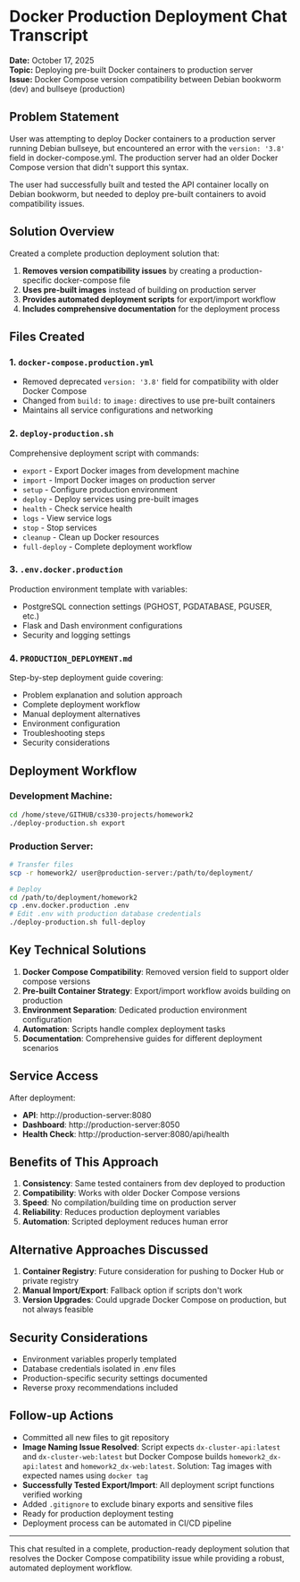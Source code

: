 # Docker Production Deployment Chat Transcript

**Date:** October 17, 2025  
**Topic:** Deploying pre-built Docker containers to production server  
**Issue:** Docker Compose version compatibility between Debian bookworm (dev) and bullseye (production)

## Problem Statement

User was attempting to deploy Docker containers to a production server running Debian bullseye, but encountered an error with the `version: '3.8'` field in docker-compose.yml. The production server had an older Docker Compose version that didn't support this syntax.

The user had successfully built and tested the API container locally on Debian bookworm, but needed to deploy pre-built containers to avoid compatibility issues.

## Solution Overview

Created a complete production deployment solution that:

1. **Removes version compatibility issues** by creating a production-specific docker-compose file
2. **Uses pre-built images** instead of building on production server
3. **Provides automated deployment scripts** for export/import workflow
4. **Includes comprehensive documentation** for the deployment process

## Files Created

### 1. `docker-compose.production.yml`
- Removed deprecated `version: '3.8'` field for compatibility with older Docker Compose
- Changed from `build:` to `image:` directives to use pre-built containers
- Maintains all service configurations and networking

### 2. `deploy-production.sh`
Comprehensive deployment script with commands:
- `export` - Export Docker images from development machine
- `import` - Import Docker images on production server
- `setup` - Configure production environment
- `deploy` - Deploy services using pre-built images
- `health` - Check service health
- `logs` - View service logs
- `stop` - Stop services
- `cleanup` - Clean up Docker resources
- `full-deploy` - Complete deployment workflow

### 3. `.env.docker.production`
Production environment template with variables:
- PostgreSQL connection settings (PGHOST, PGDATABASE, PGUSER, etc.)
- Flask and Dash environment configurations
- Security and logging settings

### 4. `PRODUCTION_DEPLOYMENT.md`
Step-by-step deployment guide covering:
- Problem explanation and solution approach
- Complete deployment workflow
- Manual deployment alternatives
- Environment configuration
- Troubleshooting steps
- Security considerations

## Deployment Workflow

### Development Machine:
```bash
cd /home/steve/GITHUB/cs330-projects/homework2
./deploy-production.sh export
```

### Production Server:
```bash
# Transfer files
scp -r homework2/ user@production-server:/path/to/deployment/

# Deploy
cd /path/to/deployment/homework2
cp .env.docker.production .env
# Edit .env with production database credentials
./deploy-production.sh full-deploy
```

## Key Technical Solutions

1. **Docker Compose Compatibility**: Removed version field to support older compose versions
2. **Pre-built Container Strategy**: Export/import workflow avoids building on production
3. **Environment Separation**: Dedicated production environment configuration
4. **Automation**: Scripts handle complex deployment tasks
5. **Documentation**: Comprehensive guides for different deployment scenarios

## Service Access

After deployment:
- **API**: http://production-server:8080
- **Dashboard**: http://production-server:8050
- **Health Check**: http://production-server:8080/api/health

## Benefits of This Approach

1. **Consistency**: Same tested containers from dev deployed to production
2. **Compatibility**: Works with older Docker Compose versions
3. **Speed**: No compilation/building time on production server
4. **Reliability**: Reduces production deployment variables
5. **Automation**: Scripted deployment reduces human error

## Alternative Approaches Discussed

1. **Container Registry**: Future consideration for pushing to Docker Hub or private registry
2. **Manual Import/Export**: Fallback option if scripts don't work
3. **Version Upgrades**: Could upgrade Docker Compose on production, but not always feasible

## Security Considerations

- Environment variables properly templated
- Database credentials isolated in .env files
- Production-specific security settings documented
- Reverse proxy recommendations included

## Follow-up Actions

- Committed all new files to git repository
- **Image Naming Issue Resolved**: Script expects `dx-cluster-api:latest` and `dx-cluster-web:latest` but Docker Compose builds `homework2_dx-api:latest` and `homework2_dx-web:latest`. Solution: Tag images with expected names using `docker tag`
- **Successfully Tested Export/Import**: All deployment script functions verified working
- Added `.gitignore` to exclude binary exports and sensitive files
- Ready for production deployment testing
- Deployment process can be automated in CI/CD pipeline

---

This chat resulted in a complete, production-ready deployment solution that resolves the Docker Compose compatibility issue while providing a robust, automated deployment workflow.